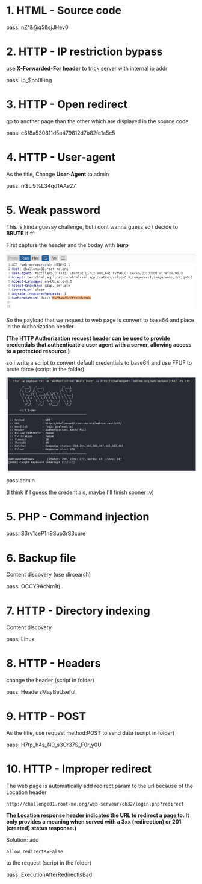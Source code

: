# 1. HTML - Source code
pass: nZ^&@q5&sjJHev0
# 2. HTTP - IP restriction bypass
use **X-Forwarded-For header** to trick server with internal ip addr

pass: Ip_$po0Fing
# 3. HTTP - Open redirect
go to another page than the other which are displayed in the source code

pass: e6f8a530811d5a479812d7b82fc1a5c5
# 4. HTTP - User-agent
As the title, Change **User-Agent** to admin

pass: rr$Li9%L34qd1AAe27
# 5. Weak password
This is kinda guessy challenge, but i dont wanna guess so i decide to **BRUTE** it ^^

First capture the header and the boday with **burp**

![image info](img/271810551_242364731407511_8256775808442882487_n.png)

So the payload that we request to web page is convert to base64 and place in the Authorization header

**(The HTTP Authorization request header can be used to provide credentials that authenticate a user agent with a server, allowing access to a protected resource.)** 

so i write a script to convert default credentials to base64 and use FFUF to brute force (script in the folder)

![image info](img/271719231_990489488219350_4169317159863269556_n.png)

pass:admin 

(I think if I guess the credentials, maybe I'll finish sooner :v)

# 5. PHP - Command injection
pass: S3rv1ceP1n9Sup3rS3cure
# 6. Backup file
Content discovery (use dirsearch)

pass: OCCY9AcNm1tj
# 7. HTTP - Directory indexing
Content discovery 

pass: Linux
# 8. HTTP - Headers
change the header (script in folder)

pass: HeadersMayBeUseful
# 9. HTTP - POST
As the title, use request method:POST to send data (script in folder)

pass: H7tp_h4s_N0_s3Cr37S_F0r_y0U

# 10. HTTP - Improper redirect
The web page is automatically add redirect param to the url because of the Location header

```
http://challenge01.root-me.org/web-serveur/ch32/login.php?redirect
```

**The Location response header indicates the URL to redirect a page to. It only provides a meaning when served with a 3xx (redirection) or 201 (created) status response.)**

Solution: add 
```
allow_redirects=False
```
to the request (script in the folder)

pass: ExecutionAfterRedirectIsBad



